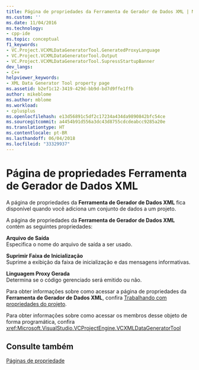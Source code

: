 ```yaml
---
title: Página de propriedades da Ferramenta de Gerador de Dados XML | Microsoft Docs
ms.custom: ''
ms.date: 11/04/2016
ms.technology:
- cpp-ide
ms.topic: conceptual
f1_keywords:
- VC.Project.VCXMLDataGeneratorTool.GeneratedProxyLanguage
- VC.Project.VCXMLDataGeneratorTool.Output
- VC.Project.VCXMLDataGeneratorTool.SupressStartupBanner
dev_langs:
- C++
helpviewer_keywords:
- XML Data Generator Tool property page
ms.assetid: b2ef1c12-3419-429d-bb9d-bd7d9ffe1ffb
author: mikeblome
ms.author: mblome
ms.workload:
- cplusplus
ms.openlocfilehash: e13d56891c5df2c17234a434da9890842bfc54ce
ms.sourcegitcommit: a4454b91d556a3dc43d8755cdcdeabcc9285a20e
ms.translationtype: HT
ms.contentlocale: pt-BR
ms.lasthandoff: 06/04/2018
ms.locfileid: "33329937"
---
```

# <a name="xml-data-generator-tool-property-page"></a>Página de propriedades Ferramenta de Gerador de Dados XML
A página de propriedades da **Ferramenta de Gerador de Dados XML** fica disponível quando você adiciona um conjunto de dados a um projeto.  
  
 A página de propriedades da **Ferramenta de Gerador de Dados XML** contém as seguintes propriedades:  
  
 **Arquivo de Saída**  
 Especifica o nome do arquivo de saída a ser usado.  
  
 **Suprimir Faixa de Inicialização**  
 Suprime a exibição da faixa de inicialização e das mensagens informativas.  
  
 **Linguagem Proxy Gerada**  
 Determina se o código gerenciado será emitido ou não.  
  
 Para obter informações sobre como acessar a página de propriedades da **Ferramenta de Gerador de Dados XML**, confira [Trabalhando com propriedades do projeto](../ide/working-with-project-properties.md).  
  
 Para obter informações sobre como acessar os membros desse objeto de forma programática, confira <xref:Microsoft.VisualStudio.VCProjectEngine.VCXMLDataGeneratorTool>  
  
## <a name="see-also"></a>Consulte também  
 [Páginas de propriedade](../ide/property-pages-visual-cpp.md)